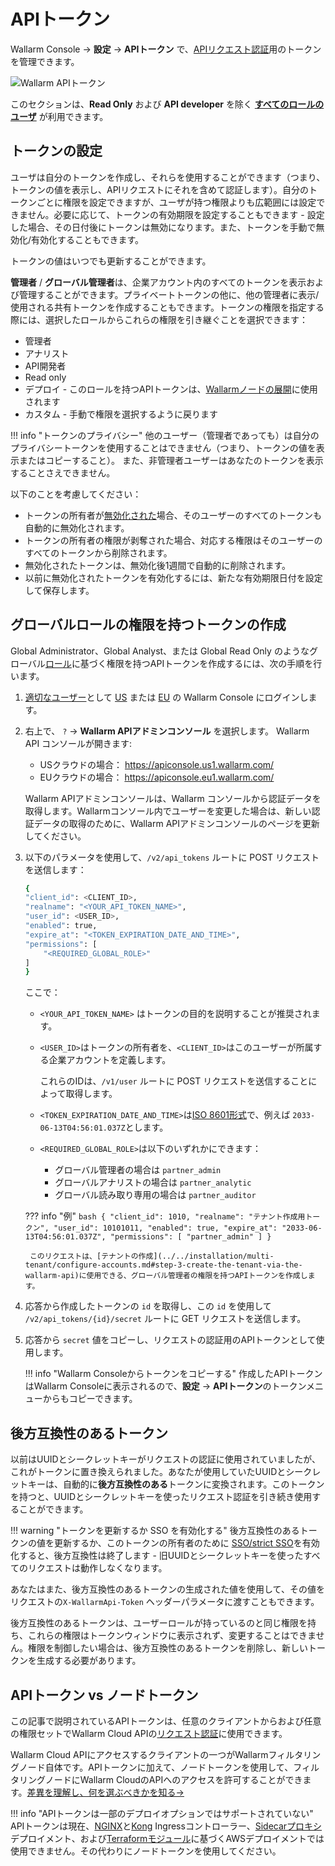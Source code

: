 [user-roles-article]:       ../../user-guides/settings/users.md#user-roles
[img-api-tokens-edit]:      ../../images/api-tokens-edit.png

# APIトークン

Wallarm Console → **設定** → **APIトークン** で、[APIリクエスト認証](../../api/overview.md)用のトークンを管理できます。

![Wallarm APIトークン][img-api-tokens-edit]

このセクションは、**Read Only** および **API developer** を除く **[すべてのロールのユーザ][user-roles-article]** が利用できます。

## トークンの設定

ユーザは自分のトークンを作成し、それらを使用することができます（つまり、トークンの値を表示し、APIリクエストにそれを含めて認証します）。自分のトークンごとに権限を設定できますが、ユーザが持つ権限よりも広範囲には設定できません。必要に応じて、トークンの有効期限を設定することもできます - 設定した場合、その日付後にトークンは無効になります。また、トークンを手動で無効化/有効化することもできます。

トークンの値はいつでも更新することができます。

**管理者** / **グローバル管理者**は、企業アカウント内のすべてのトークンを表示および管理することができます。プライベートトークンの他に、他の管理者に表示/使用される共有トークンを作成することもできます。トークンの権限を指定する際には、選択したロールからこれらの権限を引き継ぐことを選択できます：

* 管理者
* アナリスト
* API開発者
* Read only
* デプロイ - このロールを持つAPIトークンは、[Wallarmノードの展開](../../user-guides/nodes/nodes.md#creating-a-node)に使用されます
* カスタム - 手動で権限を選択するように戻ります

!!! info "トークンのプライバシー"
    他のユーザー（管理者であっても）は自分のプライバシートークンを使用することはできません（つまり、トークンの値を表示またはコピーすること）。
また、非管理者ユーザーはあなたのトークンを表示することさえできません。

以下のことを考慮してください：

* トークンの所有者が[無効化された](../../user-guides/settings/users.md#disable-access-for-a-user)場合、そのユーザーのすべてのトークンも自動的に無効化されます。
* トークンの所有者の権限が剥奪された場合、対応する権限はそのユーザーのすべてのトークンから削除されます。
* 無効化されたトークンは、無効化後1週間で自動的に削除されます。
* 以前に無効化されたトークンを有効化するには、新たな有効期限日付を設定して保存します。

## グローバルロールの権限を持つトークンの作成

Global Administrator、Global Analyst、または Global Read Only のようなグローバル[ロール](../../user-guides/settings/users.md#user-roles)に基づく権限を持つAPIトークンを作成するには、次の手順を行います。

1. [適切なユーザー](#configuring-tokens)として [US](https://us1.my.wallarm.com/) または [EU](https://my.wallarm.com/) の Wallarm Console にログインします。
1. 右上で、 `?` → **Wallarm APIアドミンコンソール** を選択します。 Wallarm API コンソールが開きます:

    * USクラウドの場合： https://apiconsole.us1.wallarm.com/
    * EUクラウドの場合： https://apiconsole.eu1.wallarm.com/

    Wallarm APIアドミンコンソールは、Wallarm コンソールから認証データを取得します。Wallarmコンソール内でユーザーを変更した場合は、新しい認証データの取得のために、Wallarm APIアドミンコンソールのページを更新してください。

1. 以下のパラメータを使用して、`/v2/api_tokens` ルートに POST リクエストを送信します：

    ```bash
    {
    "client_id": <CLIENT_ID>,
    "realname": "<YOUR_API_TOKEN_NAME>",
    "user_id": <USER_ID>,
    "enabled": true,
    "expire_at": "<TOKEN_EXPIRATION_DATE_AND_TIME>",
    "permissions": [
        "<REQUIRED_GLOBAL_ROLE>"
    ]
    }
    ```

    ここで：

    * `<YOUR_API_TOKEN_NAME>` はトークンの目的を説明することが推奨されます。
    * `<USER_ID>`はトークンの所有者を、`<CLIENT_ID>`はこのユーザーが所属する企業アカウントを定義します。
    
        これらのIDは、`/v1/user` ルートに POST リクエストを送信することによって取得します。

    * `<TOKEN_EXPIRATION_DATE_AND_TIME>`は[ISO 8601形式](https://www.cl.cam.ac.uk/~mgk25/iso-time.html)で、例えば `2033-06-13T04:56:01.037Z`とします。
    * `<REQUIRED_GLOBAL_ROLE>`は以下のいずれかにできます：
        
        * グローバル管理者の場合は `partner_admin`
        * グローバルアナリストの場合は `partner_analytic`
        * グローバル読み取り専用の場合は `partner_auditor`

    ??? info "例"
        ```bash
        {
        "client_id": 1010,
        "realname": "テナント作成用トークン",
        "user_id": 10101011,
        "enabled": true,
        "expire_at": "2033-06-13T04:56:01.037Z",
        "permissions": [
            "partner_admin"
        ]
        }
        ```

        このリクエストは、[テナントの作成](../../installation/multi-tenant/configure-accounts.md#step-3-create-the-tenant-via-the-wallarm-api)に使用できる、グローバル管理者の権限を持つAPIトークンを作成します。

1. 応答から作成したトークンの `id` を取得し、この `id` を使用して `/v2/api_tokens/{id}/secret` ルートに GET リクエストを送信します。
1. 応答から `secret` 値をコピーし、リクエストの認証用のAPIトークンとして使用します。

    !!! info "Wallarm Consoleからトークンをコピーする"
         作成したAPIトークンはWallarm Consoleに表示されるので、**設定** → **APIトークン**のトークンメニューからもコピーできます。

## 後方互換性のあるトークン

以前はUUIDとシークレットキーがリクエストの認証に使用されていましたが、これがトークンに置き換えられました。あなたが使用していたUUIDとシークレットキーは、自動的に**後方互換性のある**トークンに変換されます。このトークンを持つと、UUIDとシークレットキーを使ったリクエスト認証を引き続き使用することができます。

!!! warning "トークンを更新するか SSO を有効化する"
    後方互換性のあるトークンの値を更新するか、このトークンの所有者のために [SSO/strict SSO](../../admin-en/configuration-guides/sso/employ-user-auth.md)を有効化すると、後方互換性は終了します - 旧UUIDとシークレットキーを使ったすべてのリクエストは動作しなくなります。

あなたはまた、後方互換性のあるトークンの生成された値を使用して、その値をリクエストの`X-WallarmApi-Token` ヘッダーパラメータに渡すこともできます。

後方互換性のあるトークンは、ユーザーロールが持っているのと同じ権限を持ち、これらの権限はトークンウィンドウに表示されず、変更することはできません。権限を制御したい場合は、後方互換性のあるトークンを削除し、新しいトークンを生成する必要があります。

## APIトークン vs ノードトークン

この記事で説明されているAPIトークンは、任意のクライアントからおよび任意の権限セットでWallarm Cloud APIの[リクエスト認証](../../api/overview.md)に使用できます。

Wallarm Cloud APIにアクセスするクライアントの一つがWallarmフィルタリングノード自体です。APIトークンに加えて、ノードトークンを使用して、フィルタリングノードにWallarm CloudのAPIへのアクセスを許可することができます。[差異を理解し、何を選ぶべきかを知る→](../../user-guides/nodes/nodes.md#api-and-node-tokens-for-node-creation)

!!! info "APIトークンは一部のデプロイオプションではサポートされていない"
    APIトークンは現在、[NGINX](../../admin-en/installation-kubernetes-en.md)と[Kong](../../installation/kubernetes/kong-ingress-controller/deployment.md) Ingressコントローラー、[Sidecarプロキシ](../../installation/kubernetes/sidecar-proxy/deployment.md)デプロイメント、および[Terraformモジュール](../../installation/cloud-platforms/aws/terraform-module/overview.md)に基づくAWSデプロイメントでは使用できません。その代わりにノードトークンを使用してください。